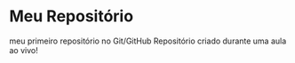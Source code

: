 # Meu Repositório
 meu primeiro repositório no Git/GitHub
 Repositório criado durante uma aula ao vivo!
